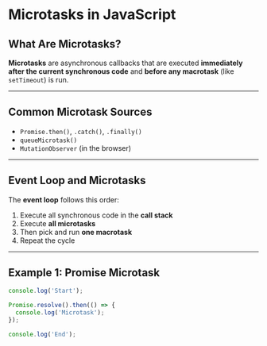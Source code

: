 #  Microtasks in JavaScript

##  What Are Microtasks?

**Microtasks** are asynchronous callbacks that are executed **immediately after the current synchronous code** and **before any macrotask** (like `setTimeout`) is run.

---

## Common Microtask Sources

- `Promise.then()`, `.catch()`, `.finally()`
- `queueMicrotask()`
- `MutationObserver` (in the browser)

---

## Event Loop and Microtasks

The **event loop** follows this order:

1. Execute all synchronous code in the **call stack**
2. Execute **all microtasks**
3. Then pick and run **one macrotask**
4. Repeat the cycle

---

## Example 1: Promise Microtask

```js
console.log('Start');

Promise.resolve().then(() => {
  console.log('Microtask');
});

console.log('End');

